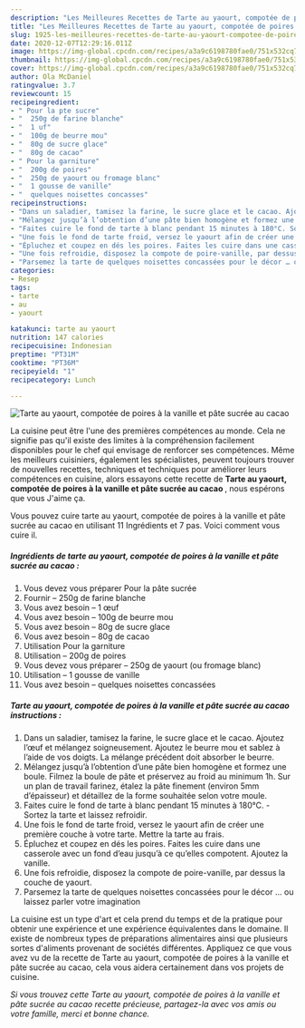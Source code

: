```yaml
---
description: "Les Meilleures Recettes de Tarte au yaourt, compotée de poires à la vanille et pâte sucrée au cacao"
title: "Les Meilleures Recettes de Tarte au yaourt, compotée de poires à la vanille et pâte sucrée au cacao"
slug: 1925-les-meilleures-recettes-de-tarte-au-yaourt-compotee-de-poires-a-la-vanille-et-pate-sucree-au-cacao
date: 2020-12-07T12:29:16.011Z
image: https://img-global.cpcdn.com/recipes/a3a9c6198780fae0/751x532cq70/tarte-au-yaourt-compotee-de-poires-a-la-vanille-et-pate-sucree-au-cacao-photo-principale-de-la-recette.jpg
thumbnail: https://img-global.cpcdn.com/recipes/a3a9c6198780fae0/751x532cq70/tarte-au-yaourt-compotee-de-poires-a-la-vanille-et-pate-sucree-au-cacao-photo-principale-de-la-recette.jpg
cover: https://img-global.cpcdn.com/recipes/a3a9c6198780fae0/751x532cq70/tarte-au-yaourt-compotee-de-poires-a-la-vanille-et-pate-sucree-au-cacao-photo-principale-de-la-recette.jpg
author: Ola McDaniel
ratingvalue: 3.7
reviewcount: 15
recipeingredient:
- " Pour la pte sucre"
- "  250g de farine blanche"
- "  1 uf"
- "  100g de beurre mou"
- "  80g de sucre glace"
- "  80g de cacao"
- " Pour la garniture"
- "  200g de poires"
- "  250g de yaourt ou fromage blanc"
- "  1 gousse de vanille"
- "  quelques noisettes concasses"
recipeinstructions:
- "Dans un saladier, tamisez la farine, le sucre glace et le cacao. Ajoutez l’œuf et mélangez soigneusement. Ajoutez le beurre mou et sablez à l’aide de vos doigts. La mélange précédent doit absorber le beurre."
- "Mélangez jusqu’à l’obtention d’une pâte bien homogène et formez une boule. Filmez la boule de pâte et préservez au froid au minimum 1h. Sur un plan de travail farinez, étalez la pâte finement (environ 5mm d’épaisseur) et détaillez de la forme souhaitée selon votre moule."
- "Faites cuire le fond de tarte à blanc pendant 15 minutes à 180°C. Sortez la tarte et laissez refroidir."
- "Une fois le fond de tarte froid, versez le yaourt afin de créer une première couche à votre tarte. Mettre la tarte au frais."
- "Épluchez et coupez en dés les poires. Faites les cuire dans une casserole avec un fond d’eau jusqu’à ce qu’elles compotent. Ajoutez la vanille."
- "Une fois refroidie, disposez la compote de poire-vanille, par dessus la couche de yaourt."
- "Parsemez la tarte de quelques noisettes concassées pour le décor … ou laissez parler votre imagination"
categories:
- Resep
tags:
- tarte
- au
- yaourt

katakunci: tarte au yaourt 
nutrition: 147 calories
recipecuisine: Indonesian
preptime: "PT31M"
cooktime: "PT36M"
recipeyield: "1"
recipecategory: Lunch

---
```



![Tarte au yaourt, compotée de poires à la vanille et pâte sucrée au cacao](https://img-global.cpcdn.com/recipes/a3a9c6198780fae0/751x532cq70/tarte-au-yaourt-compotee-de-poires-a-la-vanille-et-pate-sucree-au-cacao-photo-principale-de-la-recette.jpg)

La cuisine peut être l'une des premières compétences au monde. Cela ne signifie pas qu'il existe des limites à la compréhension facilement disponibles pour le chef qui envisage de renforcer ses compétences. Même les meilleurs cuisiniers, également les spécialistes, peuvent toujours trouver de nouvelles recettes, techniques et techniques pour améliorer leurs compétences en cuisine, alors essayons cette recette de <strong> Tarte au yaourt, compotée de poires à la vanille et pâte sucrée au cacao </strong>, nous espérons que vous J'aime ça.

<!--inarticleads1-->

Vous pouvez cuire tarte au yaourt, compotée de poires à la vanille et pâte sucrée au cacao en utilisant 11 Ingrédients et 7 pas. Voici comment vous cuire il.

##### Ingrédients de tarte au yaourt, compotée de poires à la vanille et pâte sucrée au cacao :

1. Vous devez vous préparer  Pour la pâte sucrée
1. Fournir  – 250g de farine blanche
1. Vous avez besoin  – 1 œuf
1. Vous avez besoin  – 100g de beurre mou
1. Vous avez besoin  – 80g de sucre glace
1. Vous avez besoin  – 80g de cacao
1. Utilisation  Pour la garniture
1. Utilisation  – 200g de poires
1. Vous devez vous préparer  – 250g de yaourt (ou fromage blanc)
1. Utilisation  – 1 gousse de vanille
1. Vous avez besoin  – quelques noisettes concassées




<!--inarticleads2-->

##### Tarte au yaourt, compotée de poires à la vanille et pâte sucrée au cacao instructions :

1. Dans un saladier, tamisez la farine, le sucre glace et le cacao. Ajoutez l’œuf et mélangez soigneusement. Ajoutez le beurre mou et sablez à l’aide de vos doigts. La mélange précédent doit absorber le beurre.
1. Mélangez jusqu’à l’obtention d’une pâte bien homogène et formez une boule. Filmez la boule de pâte et préservez au froid au minimum 1h. Sur un plan de travail farinez, étalez la pâte finement (environ 5mm d’épaisseur) et détaillez de la forme souhaitée selon votre moule.
1. Faites cuire le fond de tarte à blanc pendant 15 minutes à 180°C. - Sortez la tarte et laissez refroidir.
1. Une fois le fond de tarte froid, versez le yaourt afin de créer une première couche à votre tarte. Mettre la tarte au frais.
1. Épluchez et coupez en dés les poires. Faites les cuire dans une casserole avec un fond d’eau jusqu’à ce qu’elles compotent. Ajoutez la vanille.
1. Une fois refroidie, disposez la compote de poire-vanille, par dessus la couche de yaourt.
1. Parsemez la tarte de quelques noisettes concassées pour le décor … ou laissez parler votre imagination




<!--inarticleads1-->

<p>
La cuisine est un type d'art et cela prend du temps et de la pratique pour obtenir une expérience et une expérience équivalentes dans le domaine. Il existe de nombreux types de préparations alimentaires ainsi que plusieurs sortes d'aliments provenant de sociétés différentes. Appliquez ce que vous avez vu de la recette de Tarte au yaourt, compotée de poires à la vanille et pâte sucrée au cacao, cela vous aidera certainement dans vos projets de cuisine.
</p>

<p>
<i>Si vous trouvez cette Tarte au yaourt, compotée de poires à la vanille et pâte sucrée au cacao recette précieuse, partagez-la avec vos amis ou votre famille, merci et bonne chance.</i>
</p>
